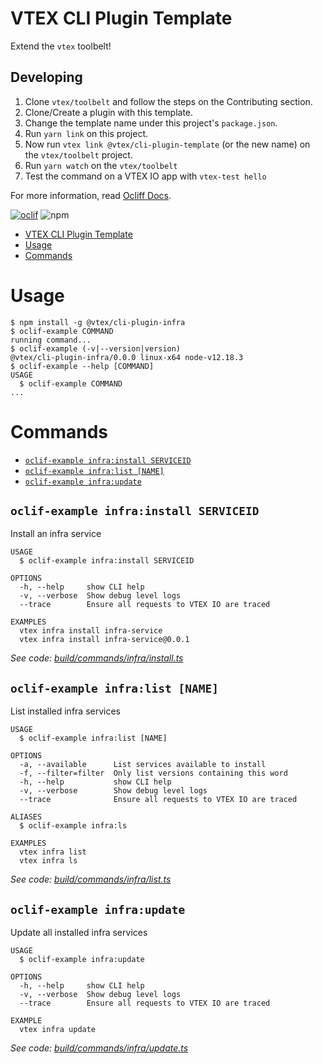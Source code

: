 # VTEX CLI Plugin Template

Extend the `vtex` toolbelt!

## Developing

1. Clone `vtex/toolbelt` and follow the steps on the Contributing section.
2. Clone/Create a plugin with this template.
3. Change the template name under this project's `package.json`.
2. Run `yarn link` on this project.
3. Now run `vtex link @vtex/cli-plugin-template` (or the new name) on the `vtex/toolbelt` project.
4. Run `yarn watch` on the `vtex/toolbelt`
5. Test the command on a VTEX IO app with `vtex-test hello`

For more information, read [Ocliff Docs](https://oclif.io/docs/introduction).

[![oclif](https://img.shields.io/badge/cli-oclif-brightgreen.svg)](https://oclif.io)
![npm](https://img.shields.io/npm/v/@vtex/cli-plugin-infra)

<!-- toc -->
* [VTEX CLI Plugin Template](#vtex-cli-plugin-template)
* [Usage](#usage)
* [Commands](#commands)
<!-- tocstop -->
# Usage
<!-- usage -->
```sh-session
$ npm install -g @vtex/cli-plugin-infra
$ oclif-example COMMAND
running command...
$ oclif-example (-v|--version|version)
@vtex/cli-plugin-infra/0.0.0 linux-x64 node-v12.18.3
$ oclif-example --help [COMMAND]
USAGE
  $ oclif-example COMMAND
...
```
<!-- usagestop -->
# Commands
<!-- commands -->
* [`oclif-example infra:install SERVICEID`](#oclif-example-infrainstall-serviceid)
* [`oclif-example infra:list [NAME]`](#oclif-example-infralist-name)
* [`oclif-example infra:update`](#oclif-example-infraupdate)

## `oclif-example infra:install SERVICEID`

Install an infra service

```
USAGE
  $ oclif-example infra:install SERVICEID

OPTIONS
  -h, --help     show CLI help
  -v, --verbose  Show debug level logs
  --trace        Ensure all requests to VTEX IO are traced

EXAMPLES
  vtex infra install infra-service
  vtex infra install infra-service@0.0.1
```

_See code: [build/commands/infra/install.ts](https://github.com/vtex/cli-plugin-infra/blob/v0.0.0/build/commands/infra/install.ts)_

## `oclif-example infra:list [NAME]`

List installed infra services

```
USAGE
  $ oclif-example infra:list [NAME]

OPTIONS
  -a, --available      List services available to install
  -f, --filter=filter  Only list versions containing this word
  -h, --help           show CLI help
  -v, --verbose        Show debug level logs
  --trace              Ensure all requests to VTEX IO are traced

ALIASES
  $ oclif-example infra:ls

EXAMPLES
  vtex infra list
  vtex infra ls
```

_See code: [build/commands/infra/list.ts](https://github.com/vtex/cli-plugin-infra/blob/v0.0.0/build/commands/infra/list.ts)_

## `oclif-example infra:update`

Update all installed infra services

```
USAGE
  $ oclif-example infra:update

OPTIONS
  -h, --help     show CLI help
  -v, --verbose  Show debug level logs
  --trace        Ensure all requests to VTEX IO are traced

EXAMPLE
  vtex infra update
```

_See code: [build/commands/infra/update.ts](https://github.com/vtex/cli-plugin-infra/blob/v0.0.0/build/commands/infra/update.ts)_
<!-- commandsstop -->
